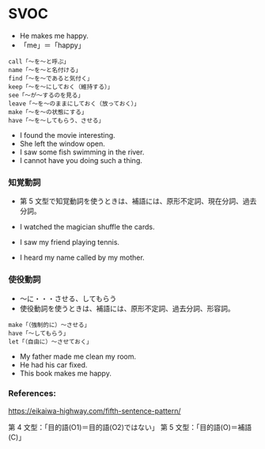 # SVOC

- He makes me happy.
- 「me」＝「happy」

```text
call「～を～と呼ぶ」
name「～を～と名付ける」
find「～を～であると気付く」
keep「～を～にしておく（維持する）」
see「～が～するのを見る」
leave「～を～のままにしておく（放っておく）」
make「～を～の状態にする」
have「～を～してもらう、させる」
```

- I found the movie interesting.
- She left the window open.
- I saw some fish swimming in the river.
- I cannot have you doing such a thing.

### 知覚動詞

- 第 5 文型で知覚動詞を使うときは、補語には、原形不定詞、現在分詞、過去分詞。

- I watched the magician shuffle the cards.
- I saw my friend playing tennis.
- I heard my name called by my mother.

### 使役動詞

- ～に・・・させる、してもらう
- 使役動詞を使うときは、補語には、原形不定詞、過去分詞、形容詞。

```text
make「（強制的に）～させる」　
have「～してもらう」　
let「（自由に）～させておく」
```

- My father made me clean my room.
- He had his car fixed.
- This book makes me happy.

### References:

https://eikaiwa-highway.com/fifth-sentence-pattern/

第 4 文型：「目的語(O1)＝目的語(O2)ではない」
第 5 文型：「目的語(O)＝補語(C)」
